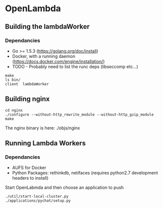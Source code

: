 # OpenLambda

## Building the lambdaWorker

### Dependancies
 - Go >= 1.5.3 (https://golang.org/doc/install)
 - Docker, with a running daemon (https://docs.docker.com/engine/installation/)
 - TODO - Probably need to list the runc deps (libseccomp etc...)

```
make
ls bin/
client  lambdaWorker
```

## Building nginx

```
cd nginx
./configure --without-http_rewrite_module --without-http_gzip_module
make
```

The nginx binary is here: ./objs/nginx

## Running Lambda Workers

### Dependancies
 - AUFS for Docker
 - Python Packages: rethinkdb, netifaces (requires python2.7 development headers to install)

Start OpenLabmda and then choose an application to push
```
./util/start-local-cluster.py
./applications/pychat/setup.py
```
